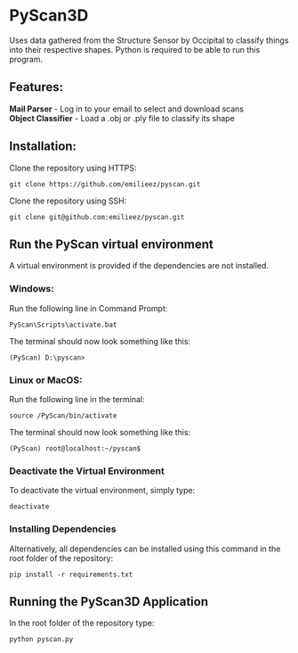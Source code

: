 # PyScan3D
Uses data gathered from the Structure Sensor by Occipital to classify things into their respective shapes. 
Python is required to be able to run this program.

## Features:
**Mail Parser** - Log in to your email to select and download scans <br>
**Object Classifier** - Load a .obj or .ply file to classify its shape

## Installation:
Clone the repository using HTTPS:
```
git clone https://github.com/emilieez/pyscan.git
```

Clone the repository using SSH:

```
git clone git@github.com:emilieez/pyscan.git
```

## Run the PyScan virtual environment
A virtual environment is provided if the dependencies are not installed.
### Windows:

Run the following line in Command Prompt:
```
PyScan\Scripts\activate.bat
```

The terminal should now look something like this:
```
(PyScan) D:\pyscan>
```

### Linux or MacOS: 

Run the following line in the terminal:
```
source /PyScan/bin/activate
```

The terminal should now look something like this:
```
(PyScan) root@localhost:~/pyscan$
```

### Deactivate the Virtual Environment
To deactivate the virtual environment, simply type:
```
deactivate
```

### Installing Dependencies
Alternatively, all dependencies can be installed using this command in the root folder of the repository:
```
pip install -r requirements.txt
```

## Running the PyScan3D Application
In the root folder of the repository type:
```
python pyscan.py
```